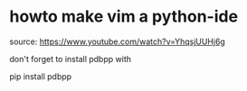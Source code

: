 # howto make vim a python-ide

source: https://www.youtube.com/watch?v=YhqsjUUHj6g

don't forget to install pdbpp with

pip install pdbpp
